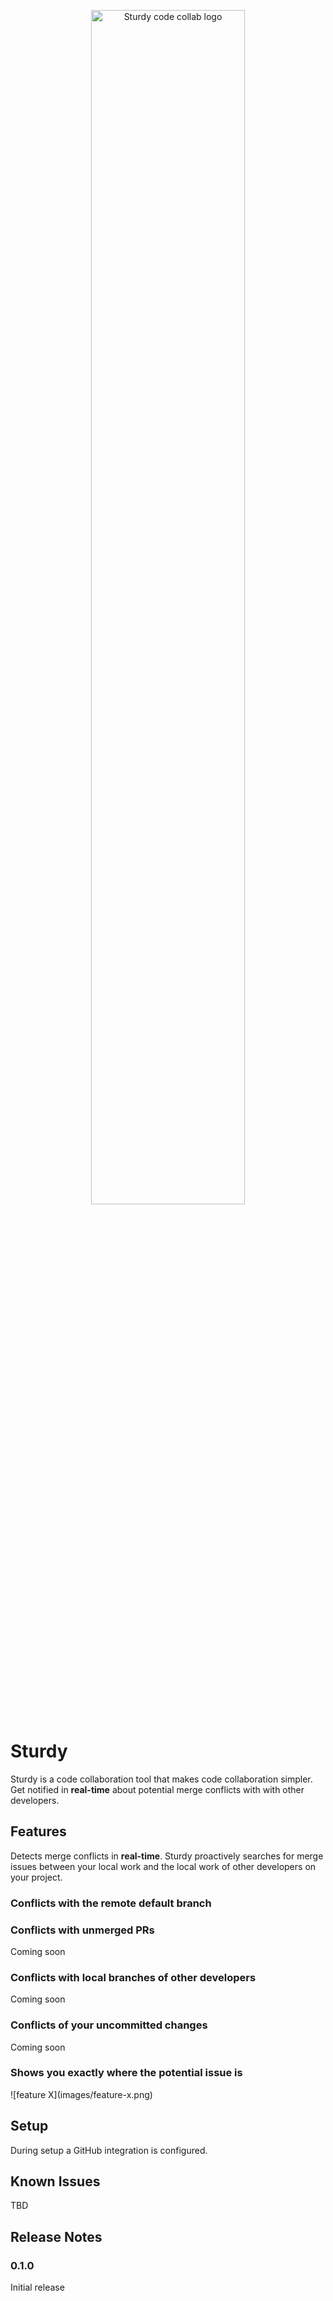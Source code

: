 <p align="center">
  <a title="Learn more about Sturdy Code Collab" href="https://getsturdy.com"><img style="width:70%; height:70%;" src="https://getsturdy.com/img/sturdy_logo_transparent.png" alt="Sturdy code collab logo" /></a>
</p>

# Sturdy

Sturdy is a code collaboration tool that makes code collaboration simpler. Get notified in **real-time** about potential merge conflicts with with other developers.

## Features

Detects merge conflicts in **real-time**. Sturdy proactively searches for merge issues between your local work and the local work of other developers on your project.

### Conflicts with the remote **default** branch

### Conflicts with unmerged **PRs**

Coming soon

### Conflicts with **local** branches of other developers

Coming soon

### Conflicts of your **uncommitted** changes

Coming soon

### Shows you **exactly** where the potential issue is

\!\[feature X\]\(images/feature-x.png\)

## Setup

During setup a GitHub integration is configured.

## Known Issues

TBD

## Release Notes

### 0.1.0

Initial release
